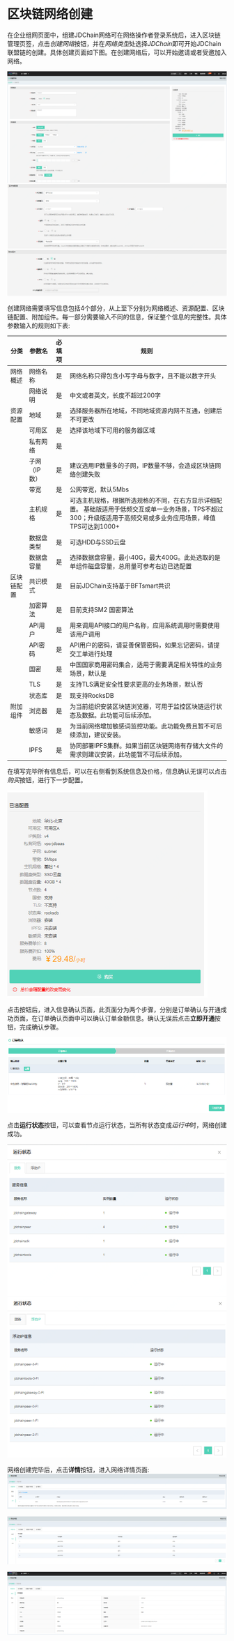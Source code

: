 # 区块链网络创建
在企业组网页面中，组建JDChain网络可在网络操作者登录系统后，进入区块链管理页签，点击*创建网络*按钮，并在*网络类型*处选择*JDChain*即可开始JDChain联盟链的创建。具体创建页面如下图。在创建网络后，可以开始邀请或者受邀加入网络。

![图片](../../../../../image/JD-Blockchain-Open-Platform/Getting-Started/Pic/jdchain_create_1.png)
![图片](../../../../../image/JD-Blockchain-Open-Platform/Getting-Started/Pic/jdchain_config.jpg)
![图片](../../../../../image/JD-Blockchain-Open-Platform/Getting-Started/Pic/option.jpg)

创建网络需要填写信息包括4个部分，从上至下分别为网络概述、资源配置、区块链配置、附加组件。每一部分需要输入不同的信息，保证整个信息的完整性。具体参数输入的规则如下表:

| 分类 | 参数名 | 必填项 | 规则 |
|----------|----------|:------:|--------------------------------------------------|
| 网络概述 | 网络名称 | 是 | 网络名称只得包含小写字母与数字，且不能以数字开头 |
| | 网络说明 | 是 | 中文或者英文，长度不超过200字 |
| 资源配置 | 地域 | 是 | 选择服务器所在地域，不同地域资源内网不互通，创建后不可更改 |
| | 可用区 | 是 | 选择该地域下可用的服务器区域 |
|  | 私有网络 | 是 | |
|  | 子网（IP数） | 是 | 建议选用IP数量多的子网，IP数量不够，会造成区块链网络创建失败|
| | 带宽 | 是 | 公网带宽，默认5Mbs |
|  | 主机规格 | 是 | 可选主机规格，根据所选规格的不同，在右方显示详细配置。 基础版适用于低频交互或单一业务场景，TPS不超过300；升级版适用于高频交易或多业务应用场景，峰值TPS可达到1000+ |
|  | 数据盘类型 | 是 | 可选HDD与SSD云盘 |
|  | 数据盘容量 | 是 | 选择数据盘容量，最小40G，最大400G。此处选取的是单组件磁盘容量，总用量可参考右边已选配置 |
| 区块链配置 | 共识模式 | 是 | 目前JDChain支持基于BFTsmart共识 |
| | 加密算法	| 是 |	目前支持SM2 国密算法|
|  |	API用户	| 是| 用来调用API接口的用户名称，应用系统调用时需要使用该用户调用|
| |	API密码	|是|	API用户的密码，请妥善保管密码，如果忘记密码，请提交工单进行处理 |
||	国密|	是|	中国国家商用密码集合，适用于需要满足相关特性的业务场景，默认是|
||	TLS|	是|	支持TLS满足安全性要求更高的业务场景，默认否|
||	状态库|	是|现支持RocksDB|
|附加组件|	浏览器|	是|	为当前组织安装区块链浏览器，可用于监控区块链运行状态及数据。此功能可后续添加。|
||	敏感词|	是|	为当前网络增加敏感词监控功能。此功能免费且暂不可后续添加，建议安装。|
||	IPFS|	是|协同部署IPFS集群。如果当前区块链网络有存储大文件的需求则建议安装，此功能暂不可后续添加。|

在填写完毕所有信息后，可以在右侧看到系统信息及价格，信息确认无误可以点击*购买*按钮，进行下一步配置。

![图片](../../../../../image/JD-Blockchain-Open-Platform/Getting-Started/Pic/buy.jpg)

点击按钮后，进入信息确认页面，此页面分为两个步骤，分别是订单确认与开通成功页面，在订单确认页面中可以确认订单金额信息。确认无误后点击**立即开通**按钮，完成确认步骤。

![图片](../../../../../image/JD-Blockchain-Open-Platform/Getting-Started/Pic/confirm.jpg)


点击**运行状态**按钮，可以查看节点运行状态，当所有状态变成*运行中*时，网络创建成功。

![图片](../../../../../image/JD-Blockchain-Open-Platform/Getting-Started/Pic/status_service.jpg)
![图片](../../../../../image/JD-Blockchain-Open-Platform/Getting-Started/Pic/status_floatip.jpg)

网络创建完毕后，点击**详情**按钮，进入网络详情页面:
![图片](../../../../../image/JD-Blockchain-Open-Platform/Getting-Started/Pic/netdetail_status_api.jpg)

![图片](../../../../../image/JD-Blockchain-Open-Platform/Getting-Started/Pic/netdetail_status_node.jpg)

![图片](../../../../../image/JD-Blockchain-Open-Platform/Getting-Started/Pic/netdetail_status_consensus.jpg)

